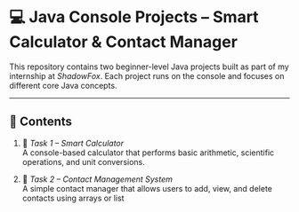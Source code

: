 # 💻 Java Console Projects – Smart Calculator & Contact Manager

This repository contains two beginner-level Java projects built as part of my internship at *ShadowFox*. Each project runs on the console and focuses on different core Java concepts.

---

## 📂 Contents

1. 🔢 *Task 1 – Smart Calculator*  
   A console-based calculator that performs basic arithmetic, scientific operations, and unit conversions.

2. 📇 *Task 2 – Contact Management System*  
   A simple contact manager that allows users to add, view, and delete contacts using arrays or list
